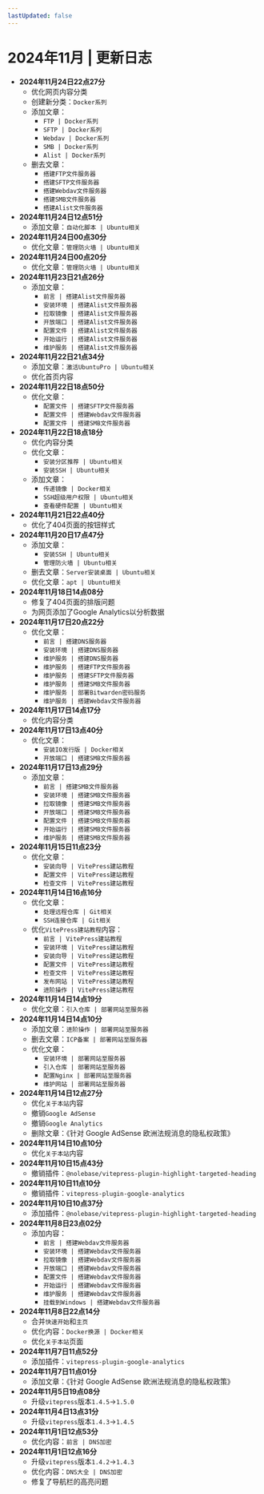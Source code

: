 ```yaml
---
lastUpdated: false
---
```


# 2024年11月 | 更新日志

- **2024年11月24日22点27分**
    - 优化网页内容分类
    - 创建新分类：```Docker系列```
    - 添加文章：
        - ```FTP | Docker系列```
        - ```SFTP | Docker系列```
        - ```Webdav | Docker系列```
        - ```SMB | Docker系列```
        - ```Alist | Docker系列```
    - 删去文章：
        - ```搭建FTP文件服务器```
        - ```搭建SFTP文件服务器```
        - ```搭建Webdav文件服务器```
        - ```搭建SMB文件服务器```
        - ```搭建Alist文件服务器```
- **2024年11月24日12点51分**
    - 添加文章：```自动化脚本 | Ubuntu相关```
- **2024年11月24日00点30分**
    - 优化文章：```管理防火墙 | Ubuntu相关```
- **2024年11月24日00点20分**
    - 优化文章：```管理防火墙 | Ubuntu相关```
- **2024年11月23日21点26分**
    - 添加文章：
        - ```前言 | 搭建Alist文件服务器```
        - ```安装环境 | 搭建Alist文件服务器```
        - ```拉取镜像 | 搭建Alist文件服务器```
        - ```开放端口 | 搭建Alist文件服务器```
        - ```配置文件 | 搭建Alist文件服务器```
        - ```开始运行 | 搭建Alist文件服务器```
        - ```维护服务 | 搭建Alist文件服务器```
- **2024年11月22日21点34分**
    - 添加文章：```激活UbuntuPro | Ubuntu相关```
    - 优化首页内容
- **2024年11月22日18点50分**
    - 优化文章：
        - ```配置文件 | 搭建SFTP文件服务器```
        - ```配置文件 | 搭建Webdav文件服务器```
        - ```配置文件 | 搭建SMB文件服务器```
- **2024年11月22日18点18分**
    - 优化内容分类
    - 优化文章：
        - ```安装分区推荐 | Ubuntu相关```
        - ```安装SSH | Ubuntu相关```
    - 添加文章：
        - ```传递镜像 | Docker相关```
        - ```SSH超级用户权限 | Ubuntu相关```
        - ```查看硬件配置 | Ubuntu相关```
- **2024年11月21日22点40分**
    - 优化了404页面的按钮样式
- **2024年11月20日17点47分**
    - 添加文章：
        - ```安装SSH | Ubuntu相关```
        - ```管理防火墙 | Ubuntu相关```
    - 删去文章：```Server安装桌面 | Ubuntu相关```
    - 优化文章：```apt | Ubuntu相关```
- **2024年11月18日14点08分**
    - 修复了404页面的排版问题
    - 为网页添加了Google Analytics以分析数据
- **2024年11月17日20点22分**
    - 优化文章：
        - ```前言 | 搭建DNS服务器```
        - ```安装环境 | 搭建DNS服务器```
        - ```维护服务 | 搭建DNS服务器```
        - ```维护服务 | 搭建FTP文件服务器```
        - ```维护服务 | 搭建SFTP文件服务器```
        - ```维护服务 | 搭建SMB文件服务器```
        - ```维护服务 | 部署Bitwarden密码服务```
        - ```维护服务 | 搭建Webdav文件服务器```
- **2024年11月17日14点17分**
    - 优化内容分类
- **2024年11月17日13点40分**
    - 优化文章：
        - ```安装IO发行版 | Docker相关```
        - ```开放端口 | 搭建SMB文件服务器```
- **2024年11月17日13点29分**
    - 添加文章：
        - ```前言 | 搭建SMB文件服务器```
        - ```安装环境 | 搭建SMB文件服务器```
        - ```拉取镜像 | 搭建SMB文件服务器```
        - ```开放端口 | 搭建SMB文件服务器```
        - ```配置文件 | 搭建SMB文件服务器```
        - ```开始运行 | 搭建SMB文件服务器```
        - ```维护服务 | 搭建SMB文件服务器```
- **2024年11月15日11点23分**
    - 优化文章：
        - ```安装向导 | VitePress建站教程```
        - ```配置文件 | VitePress建站教程```
        - ```检查文件 | VitePress建站教程```
- **2024年11月14日16点16分**
    - 优化文章：
        - ```处理远程仓库 | Git相关```
        - ```SSH连接仓库 | Git相关```
    - 优化```VitePress建站教程```内容：
        - ```前言 | VitePress建站教程```
        - ```安装环境 | VitePress建站教程```
        - ```安装向导 | VitePress建站教程```
        - ```配置文件 | VitePress建站教程```
        - ```检查文件 | VitePress建站教程```
        - ```发布网站 | VitePress建站教程```
        - ```进阶操作 | VitePress建站教程```
- **2024年11月14日14点19分**
    - 优化文章：```引入仓库 | 部署网站至服务器```
- **2024年11月14日14点10分**
    - 添加文章：```进阶操作 | 部署网站至服务器```
    - 删去文章：```ICP备案 | 部署网站至服务器```
    - 优化文章：
        - ```安装环境 | 部署网站至服务器```
        - ```引入仓库 | 部署网站至服务器```
        - ```配置Nginx | 部署网站至服务器```
        - ```维护网站 | 部署网站至服务器```
- **2024年11月14日12点27分**
    - 优化```关于本站```内容
    - 撤销```Google AdSense```
    - 撤销```Google Analytics```
    - 删除文章：《针对 Google AdSense 欧洲法规消息的隐私权政策》
- **2024年11月14日10点10分**
    - 优化```关于本站```内容
- **2024年11月10日15点43分**
    - 撤销插件：```@nolebase/vitepress-plugin-highlight-targeted-heading```
- **2024年11月10日11点10分**
    - 撤销插件：```vitepress-plugin-google-analytics```
- **2024年11月10日10点37分**
    - 添加插件：```@nolebase/vitepress-plugin-highlight-targeted-heading```
- **2024年11月8日23点02分**
    - 添加内容：
        - ```前言 | 搭建Webdav文件服务器```
        - ```安装环境 | 搭建Webdav文件服务器```
        - ```拉取镜像 | 搭建Webdav文件服务器```
        - ```开放端口 | 搭建Webdav文件服务器```
        - ```配置文件 | 搭建Webdav文件服务器```
        - ```开始运行 | 搭建Webdav文件服务器```
        - ```维护服务 | 搭建Webdav文件服务器```
        - ```挂载到Windows | 搭建Webdav文件服务器```
- **2024年11月8日22点14分**
    - 合并```快速开始```和```主页```
    - 优化内容：```Docker换源 | Docker相关```
    - 优化```关于本站```页面
- **2024年11月7日11点52分**
    - 添加插件：```vitepress-plugin-google-analytics```
- **2024年11月7日11点01分**
    - 添加文章：《针对 Google AdSense 欧洲法规消息的隐私权政策》
- **2024年11月5日19点08分**
    - 升级```vitepress```版本```1.4.5```->```1.5.0```
- **2024年11月4日13点31分**
    - 升级```vitepress```版本```1.4.3```->```1.4.5```
- **2024年11月1日12点53分**
    - 优化内容：```前言 | DNS加密```
- **2024年11月1日12点16分**
    - 升级```vitepress```版本```1.4.2```->```1.4.3```
    - 优化内容：```DNS大全 | DNS加密```
    - 修复了导航栏的高亮问题